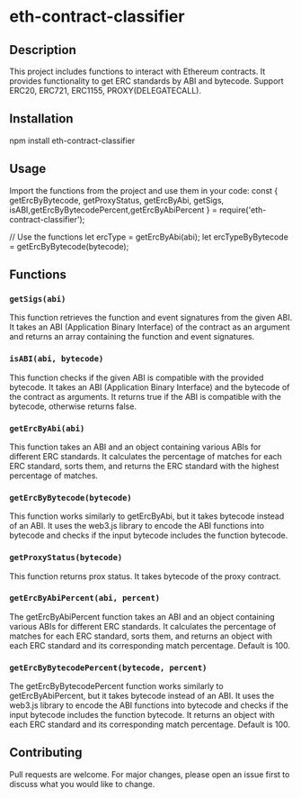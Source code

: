 # eth-contract-classifier

## Description

This project includes functions to interact with Ethereum contracts. It provides functionality to get ERC standards by ABI and bytecode. Support ERC20, ERC721, ERC1155, PROXY(DELEGATECALL).

## Installation

npm install eth-contract-classifier

## Usage

Import the functions from the project and use them in your code:
const { getErcByBytecode, getProxyStatus, getErcByAbi, getSigs, isABI,getErcByBytecodePercent,getErcByAbiPercent } = require('eth-contract-classifier');

// Use the functions let ercType = getErcByAbi(abi); let ercTypeByBytecode = getErcByBytecode(bytecode);

## Functions

### `getSigs(abi)`
This function retrieves the function and event signatures from the given ABI. It takes an ABI (Application Binary Interface) of the contract as an argument and returns an array containing the function and event signatures.

### `isABI(abi, bytecode)`
This function checks if the given ABI is compatible with the provided bytecode. It takes an ABI (Application Binary Interface) and the bytecode of the contract as arguments. It returns true if the ABI is compatible with the bytecode, otherwise returns false.

### `getErcByAbi(abi)`
This function takes an ABI and an object containing various ABIs for different ERC standards. It calculates the percentage of matches for each ERC standard, sorts them, and returns the ERC standard with the highest percentage of matches.

### `getErcByBytecode(bytecode)`
This function works similarly to getErcByAbi, but it takes bytecode instead of an ABI. It uses the web3.js library to encode the ABI functions into bytecode and checks if the input bytecode includes the function bytecode.

### `getProxyStatus(bytecode)`
This function returns prox status. It takes bytecode of the proxy contract.

### `getErcByAbiPercent(abi, percent)`
The getErcByAbiPercent function takes an ABI and an object containing various ABIs for different ERC standards. It calculates the percentage of matches for each ERC standard, sorts them, and returns an object with each ERC standard and its corresponding match percentage. Default is 100.

### `getErcByBytecodePercent(bytecode, percent)`
The getErcByBytecodePercent function works similarly to getErcByAbiPercent, but it takes bytecode instead of an ABI. It uses the web3.js library to encode the ABI functions into bytecode and checks if the input bytecode includes the function bytecode. It returns an object with each ERC standard and its corresponding match percentage. Default is 100.


## Contributing

Pull requests are welcome. For major changes, please open an issue first to discuss what you would like to change.
